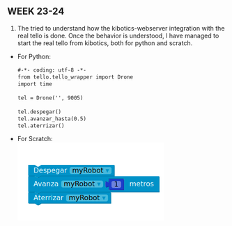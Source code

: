 ## WEEK 23-24

1. The tried to understand how the kibotics-webserver integration with the real tello is done. Once the behavior is understood, I have managed to start the real tello from kibotics, both for python and scratch.   
- For Python:   
    ```
    #-*- coding: utf-8 -*- 
    from tello.tello_wrapper import Drone
    import time

    tel = Drone('', 9005)

    tel.despegar()
    tel.avanzar_hasta(0.5)
    tel.aterrizar()
    ```  
- For Scratch:   
   ![page_with_one_button](https://raw.githubusercontent.com/dvalladaresv/TFG_David_Valladares/master/assets/week23-24/exercice_tello_scratch.png)   
   

